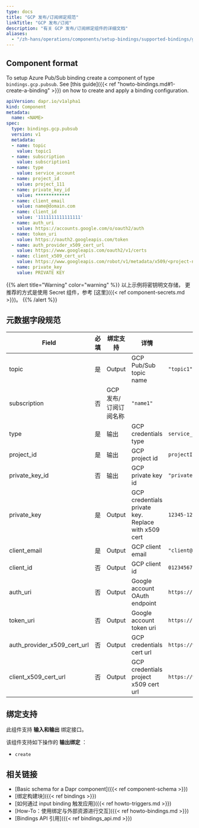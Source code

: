 ```yaml
---
type: docs
title: "GCP 发布/订阅绑定规范"
linkTitle: "GCP 发布/订阅"
description: "有关 GCP 发布/订阅绑定组件的详细文档"
aliases:
  - "/zh-hans/operations/components/setup-bindings/supported-bindings/gcppubsub/"
---
```


## Component format

To setup Azure Pub/Sub binding create a component of type `bindings.gcp.pubsub`. See [this guide]({{< ref "howto-bindings.md#1-create-a-binding" >}}) on how to create and apply a binding configuration.


```yaml
apiVersion: dapr.io/v1alpha1
kind: Component
metadata:
  name: <NAME>
spec:
  type: bindings.gcp.pubsub
  version: v1
  metadata:
  - name: topic
    value: topic1
  - name: subscription
    value: subscription1
  - name: type
    value: service_account
  - name: project_id
    value: project_111
  - name: private_key_id
    value: *************
  - name: client_email
    value: name@domain.com
  - name: client_id
    value: '1111111111111111'
  - name: auth_uri
    value: https://accounts.google.com/o/oauth2/auth
  - name: token_uri
    value: https://oauth2.googleapis.com/token
  - name: auth_provider_x509_cert_url
    value: https://www.googleapis.com/oauth2/v1/certs
  - name: client_x509_cert_url
    value: https://www.googleapis.com/robot/v1/metadata/x509/<project-name>.iam.gserviceaccount.com
  - name: private_key
    value: PRIVATE KEY
```
{{% alert title="Warning" color="warning" %}}
以上示例将密钥明文存储， 更推荐的方式是使用 Secret 组件，参考 [这里]({{< ref component-secrets.md >}})。
{{% /alert %}}

## 元数据字段规范

| Field                           | 必填 | 绑定支持          | 详情                                                  | 示例                                                                                               |
| ------------------------------- |:--:| ------------- | --------------------------------------------------- | ------------------------------------------------------------------------------------------------ |
| topic                           | 是  | Output        | GCP Pub/Sub topic name                              | `"topic1"`                                                                                       |
| subscription                    | 否  | GCP 发布/订阅订阅名称 | `"name1"`                                           |                                                                                                  |
| type                            | 是  | 输出            | GCP credentials type                                | `service_account`                                                                                |
| project_id                      | 是  | 输出            | GCP project id                                      | `projectId`                                                                                      |
| private_key_id                | 否  | 输出            | GCP private key id                                  | `"privateKeyId"`                                                                                 |
| private_key                     | 是  | Output        | GCP credentials private key. Replace with x509 cert | `12345-12345`                                                                                    |
| client_email                    | 是  | Output        | GCP client email                                    | `"client@email.com"`                                                                             |
| client_id                       | 否  | Output        | GCP client id                                       | `0123456789-0123456789`                                                                          |
| auth_uri                        | 否  | Output        | Google account OAuth endpoint                       | `https://accounts.google.com/o/oauth2/auth`                                                      |
| token_uri                       | 否  | Output        | Google account token uri                            | `https://oauth2.googleapis.com/token`                                                            |
| auth_provider_x509_cert_url | 否  | Output        | GCP credentials cert url                            | `https://www.googleapis.com/oauth2/v1/certs`                                                     |
| client_x509_cert_url          | 否  | Output        | GCP credentials project x509 cert url               | `https://www.googleapis.com/robot/v1/metadata/x509/<PROJECT_NAME>.iam.gserviceaccount.com` |

## 绑定支持

此组件支持 **输入和输出** 绑定接口。

该组件支持如下操作的 **输出绑定** ：

- `create`

## 相关链接

- [Basic schema for a Dapr component]({{< ref component-schema >}})
- [绑定构建块]({{< ref bindings >}})
- [如何通过 input binding 触发应用]({{< ref howto-triggers.md >}})
- [How-To：使用绑定与外部资源进行交互]({{< ref howto-bindings.md >}})
- [Bindings API 引用]({{< ref bindings_api.md >}})
